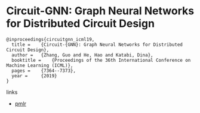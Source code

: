 # Circuit-GNN: Graph Neural Networks for Distributed Circuit Design
```
@inproceedings{circuitgnn_icml19,
  title = 	 {Circuit-{GNN}: Graph Neural Networks for Distributed Circuit Design},
  author = 	 {Zhang, Guo and He, Hao and Katabi, Dina},
  booktitle = 	 {Proceedings of the 36th International Conference on Machine Learning (ICML)},
  pages = 	 {7364--7373},
  year = 	 {2019}
}
```

links
- [pmlr](http://proceedings.mlr.press/v97/zhang19e.html)
